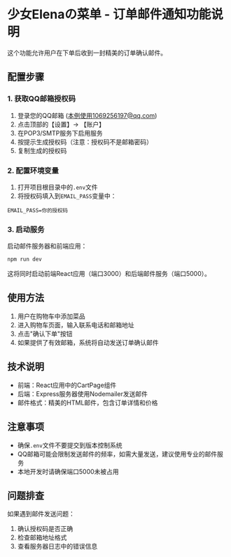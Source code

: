 # 少女Elenaの菜单 - 订单邮件通知功能说明

这个功能允许用户在下单后收到一封精美的订单确认邮件。

## 配置步骤

### 1. 获取QQ邮箱授权码

1. 登录您的QQ邮箱 (本例使用1069256197@qq.com)
2. 点击顶部的【设置】-> 【账户】
3. 在POP3/SMTP服务下启用服务
4. 按提示生成授权码（注意：授权码不是邮箱密码）
5. 复制生成的授权码

### 2. 配置环境变量

1. 打开项目根目录中的`.env`文件
2. 将授权码填入到`EMAIL_PASS`变量中：
```
EMAIL_PASS=你的授权码
```

### 3. 启动服务

启动邮件服务器和前端应用：

```bash
npm run dev
```

这将同时启动前端React应用（端口3000）和后端邮件服务（端口5000）。

## 使用方法

1. 用户在购物车中添加菜品
2. 进入购物车页面，输入联系电话和邮箱地址
3. 点击"确认下单"按钮
4. 如果提供了有效邮箱，系统将自动发送订单确认邮件

## 技术说明

- 前端：React应用中的CartPage组件
- 后端：Express服务器使用Nodemailer发送邮件
- 邮件格式：精美的HTML邮件，包含订单详情和价格

## 注意事项

- 确保`.env`文件不要提交到版本控制系统
- QQ邮箱可能会限制发送邮件的频率，如需大量发送，建议使用专业的邮件服务
- 本地开发时请确保端口5000未被占用

## 问题排查

如果遇到邮件发送问题：

1. 确认授权码是否正确
2. 检查邮箱地址格式
3. 查看服务器日志中的错误信息 